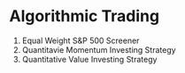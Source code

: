 # Algorithmic Trading

1. Equal Weight S&P 500 Screener
2. Quantitavie Momentum Investing Strategy
3. Quantitative Value Investing Strategy
